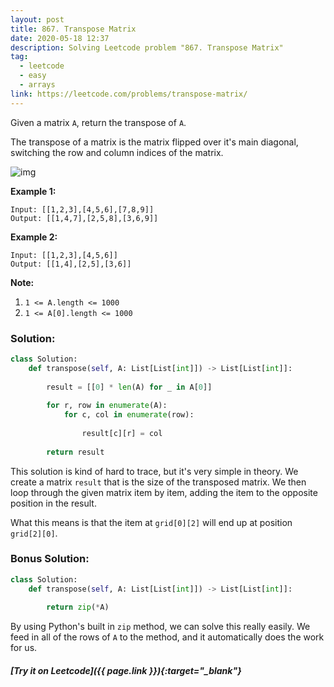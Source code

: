 ```yaml
---
layout: post
title: 867. Transpose Matrix
date: 2020-05-18 12:37
description: Solving Leetcode problem "867. Transpose Matrix"
tag:
  - leetcode
  - easy
  - arrays
link: https://leetcode.com/problems/transpose-matrix/
---
```


Given a matrix `A`, return the transpose of `A`.

The transpose of a matrix is the matrix flipped over it's main diagonal, switching the row and column indices of the matrix.


![img](https://assets.leetcode.com/uploads/2019/10/20/hint_transpose.png)

 

**Example 1:**

```
Input: [[1,2,3],[4,5,6],[7,8,9]]
Output: [[1,4,7],[2,5,8],[3,6,9]]
```

**Example 2:**

```
Input: [[1,2,3],[4,5,6]]
Output: [[1,4],[2,5],[3,6]]
```

 

**Note:**

1. `1 <= A.length <= 1000`
2. `1 <= A[0].length <= 1000`



### Solution:

```python
class Solution:
    def transpose(self, A: List[List[int]]) -> List[List[int]]:
        
        result = [[0] * len(A) for _ in A[0]]
        
        for r, row in enumerate(A):
            for c, col in enumerate(row):
                
                result[c][r] = col
                
        return result
```

This solution is kind of hard to trace, but it's very simple in theory. We create a matrix `result` that is the size of the transposed matrix. We then loop through the given matrix item by item, adding the item to the opposite position in the result.

What this means is that the item at `grid[0][2]` will end up at position `grid[2][0]`. 



### Bonus Solution:

```python
class Solution:
    def transpose(self, A: List[List[int]]) -> List[List[int]]:
        
        return zip(*A)
```

By using Python's built in `zip` method, we can solve this really easily. We feed in all of the rows of `A` to the method, and it automatically does the work for us.



##### [Try it on Leetcode]({{ page.link }}){:target="_blank"}